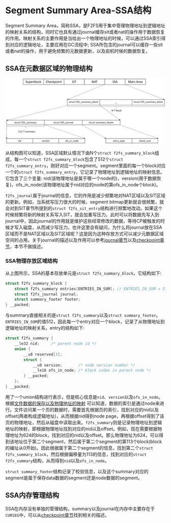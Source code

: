 # Segment Summary Area-SSA结构
Segment Summary Area，简称SSA，是F2FS用于集中管理物理地址到逻辑地址的映射关系的结构，同时它也具有通过journal缓存sit或者nat的操作用于数据恢复的作用。映射关系的主要作用是当给出一个物理地址的时候，可以通过SSA索引得到对应的逻辑地址，主要应用在GC流程中; SSA所包含的journal可以缓存一些sit或者nat的操作，用于避免频繁的元数据更新，以及宕机时候的数据恢复。

## SSA在元数据区域的物理结构
![cp_layout](../img/F2FS-Layout/ssa_layout.png)

从结构图可以知道，SSA区域默认情况下由N个`struct f2fs_summary_block`组成，每一个`struct f2fs_summary_block`包含了512个`struct f2fs_summary_entry`，刚好对应一个segment。segment里面的每一个block对应一个的`struct f2fs_summary_entry`，它记录了物理地址到逻辑地址的映射信息。它包含了三个变量: nid(该物理地址是属于哪一个node的)，version(用于数据恢复)，ofs_in_node(该物理地址属于nid对应的node的第ofs_in_node个block)。

`f2fs_journal`属于journal的信息，它的作用是减少频繁地对NAT区域以及SIT区域的更新。例如，当系统写压力很大的时候，segment bitmap更新就会很频繁，就会对到SIT章节所提到的`struct f2fs_sit_entry`结构进行频繁地改动。如果这个时候频繁将新的映射关系写入SIT，就会加重写压力。此时可以将数据先写入到journal中，因此journal的作用就是维护这些经常修改的数据，等待CP被触发的时候才写入磁盘，从而减少写压力。也许这里会有疑问，为什么将journal放在SSA区域而不是NAT区域以及SIT区域呢？这是因为这种存放方式可以减少元数据区域空间的占用。关于journal的描述以及作用可以参考[journal章节](https://github.com/RiweiPan/F2FS-NOTES/edit/master/ImportantDataStructure/f2fs_journal.md)以及[checkpoint章节](https://github.com/RiweiPan/F2FS-NOTES/blob/master/F2FS-Checkpoint/Checkpoint%E6%B5%81%E7%A8%8B.md)，本节不做描述。

### SSA物理存放区域结构

从上图所示，SSA的基本存放单元是`struct f2fs_summary_block`，它结构如下:

```c
struct f2fs_summary_block {
	struct f2fs_summary entries[ENTRIES_IN_SUM]; // ENTRIES_IN_SUM = 512
	struct f2fs_journal journal;
	struct summary_footer footer;
} __packed;
```

与summary直接相关的是`struct f2fs_summary`以及`struct summary_footer`。`ENTRIES_IN_SUM`的值512，因此每一个entry对应一个block，记录了从物理地址到逻辑地址的映射关系，entry的结构如下:

```c
struct f2fs_summary {
	__le32 nid;		/* parent node id */
	union {
		__u8 reserved[3];
		struct {
			__u8 version;		/* node version number */
			__le16 ofs_in_node;	/* block index in parent node */
		} __packed;
	};
} __packed;
```

用了一个union结构进行表示，但是核心信息是`nid`、`version`以及`ofs_in_node`。根据[文件数据的保存以及物理地址的映射](https://github.com/RiweiPan/F2FS-NOTES/blob/master/Reading-and-Writing/file_data_structure.md) 可以知道，数据的索引是通过node来进行。文件访问某一个页的数据时，需要首先根据页的索引，找到对应的nid以及offset(两者构成逻辑地址)，从而根据nid得到node page，再根据offset得到了该页的物理地址，然后从磁盘中读取出来。`f2fs_summary`则是记录物理地址到逻辑地址的映射，即根据物理地址找到对应的nid以及offset。例如，现在需要根据物理地址为624的block，找到对应的nid以及offset。那么物理地址为624，可以得到该地址位于第二个segment，然后属于第二个segment的第113个block(block的编址从0开始)。因此根据属于第二个segment的信息，找到第二个`struct f2fs_summary_block`，然后根据偏移量为113的信息，找到对应的`struct f2fs_summary`结构，从而得到`nid`以及`ofs_in_node`。



`struct summary_footer`结构记录了校验信息，以及这个summary对应的segment是属于保存data数据的segment还是node数据的segment。



## SSA内存管理结构
SSA在内存没有单独的管理结构，summary以及journal在内存中主要存在于`CURSEG`中，可以从[checkpoint章节](https://github.com/RiweiPan/F2FS-NOTES/blob/master/F2FS-Checkpoint/Checkpoint%E6%B5%81%E7%A8%8B.md)找到相关的描述。